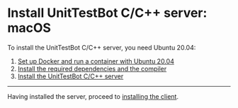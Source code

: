 # Install UnitTestBot C/C++ server: macOS

To install the UnitTestBot C/C++ server, you need Ubuntu 20.04:
1. [Set up Docker and run a container with Ubuntu 20.04](set-up-docker-os)
2. [Install the required dependencies and the compiler](install-dependencies-gcc9)
3. [Install the UnitTestBot C/C++ server](install-server-on-ubuntu)

***
Having installed the server, proceed to [installing the client](install_client).
